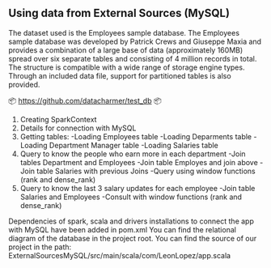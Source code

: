 ## Using data from External Sources (MySQL)

The dataset used is the Employees sample database. The Employees sample database was developed by Patrick Crews and Giuseppe Maxia and provides a combination of a large base of data (approximately 160MB) spread over six separate tables and consisting of 4 million records in total.
The structure is compatible with a wide range of storage engine types. Through an included data file, support for partitioned tables is also provided. 

📦 https://github.com/datacharmer/test_db 📦 

1. Creating SparkContext 
2. Details for connection with MySQL 
3. Getting tables:
  -Loading Employees table
  -Loading Deparments table
  -Loading Department Manager table
  -Loading Salaries table
4. Query to know the people who earn more in each department
-Join tables Department and Employees
-Join table Employes and join above
-Join table Salaries with previous Joins
-Query using window functions (rank and dense_rank)
5. Query to know the last 3 salary updates for each employee
-Join table Salaries and Employees
-Consult with window functions (rank and dense_rank)


Dependencies of spark, scala and drivers installations to connect the app with MySQL have been added in pom.xml
You can find the relational diagram of the database in the project root.
You can find the source of our project in the path: ExternalSourcesMySQL/src/main/scala/com/LeonLopez/app.scala
